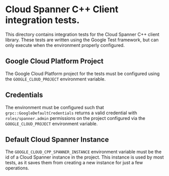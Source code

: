 # Cloud Spanner C++ Client integration tests.

This directory contains integration tests for the Cloud Spanner C++ client
library. These tests are written using the Google Test framework, but can only
execute when the environment properly configured.

## Google Cloud Platform Project

The Google Cloud Platform project for the tests must be configured using the
`GOOGLE_CLOUD_PROJECT` environment variable.

## Credentials

The environment must be configured such that `grpc::GoogleDefaultCredentials` 
returns a valid credential with `roles/spanner.admin` permissions on the project
configured via the `GOOGLE_CLOUD_PROJECT` environment variable.

## Default Cloud Spanner Instance

The `GOOGLE_CLOUD_CPP_SPANNER_INSTANCE` environment variable must be the id of a
Cloud Spanner instance in the project. This instance is used by most tests, as
it saves them from creating a new instance for just a few operations.
